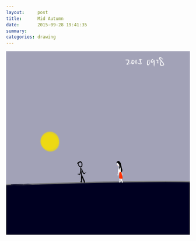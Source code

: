 ```yaml
---
layout:     post
title:      Mid Autumn
date:       2015-09-28 19:41:35
summary:    
categories: drawing
---
```

![Mid Autumn](/images/_diary/Mid-Autumn.png "Spectacular")
